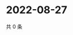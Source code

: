 # 2022-08-27

共 0 条

<!-- BEGIN WEIBO -->
<!-- 最后更新时间 Sat Aug 27 2022 01:11:49 GMT+0800 (China Standard Time) -->

<!-- END WEIBO -->
